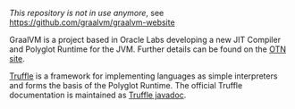 *This repository is not in use anymore*, see https://github.com/graalvm/graalvm-website

GraalVM is a project based in Oracle Labs developing a new JIT Compiler and Polyglot Runtime for the JVM.
Further details can be found on the [OTN site](http://www.oracle.com/technetwork/oracle-labs/program-languages/overview/index.html).

[Truffle](https://github.com/oracle/graal/blob/master/truffle/README.md) is a framework for implementing languages as simple interpreters and forms the basis of the Polyglot Runtime. The official Truffle documentation is maintained as [Truffle javadoc](http://www.graalvm.org/truffle/javadoc).

